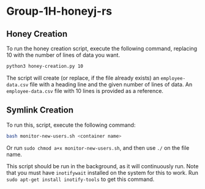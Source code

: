 # Group-1H-honeyj-rs

## Honey Creation

To run the honey creation script, execute the following command, replacing 10 with the number of lines of data you want. 
```bash
python3 honey-creation.py 10
```
The script will create (or replace, if the file already exists) an `employee-data.csv` file with a heading line and the given number of lines of data. An `employee-data.csv` file with 10 lines is provided as a reference. 

## Symlink Creation

To run this, script, execute the following command:
```bash
bash monitor-new-users.sh <container name>
```
Or run `sudo chmod a+x monitor-new-users.sh`, and then use `./` on the file name. 

This script should be run in the background, as it will continuously run. Note that you must have `inotifywait` installed on the system for this to work. Run `sudo apt-get install inotify-tools` to get this command. 
